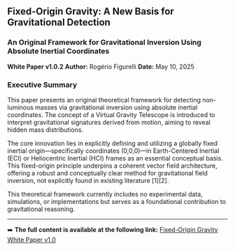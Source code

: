 ## Fixed-Origin Gravity: A New Basis for Gravitational Detection
### An Original Framework for Gravitational Inversion Using Absolute Inertial Coordinates
**White Paper v1.0.2**
**Author:** Rogério Figurelli
**Date:** May 10, 2025

### Executive Summary 

This paper presents an original theoretical framework for detecting non-luminous masses via gravitational inversion using absolute inertial coordinates. The concept of a Virtual Gravity Telescope is introduced to interpret gravitational signatures derived from motion, aiming to reveal hidden mass distributions.

The core innovation lies in explicitly defining and utilizing a globally fixed inertial origin—specifically coordinates (0,0,0)—in Earth-Centered Inertial (ECI) or Heliocentric Inertial (HCI) frames as an essential conceptual basis. This fixed-origin principle underpins a coherent vector field architecture, offering a robust and conceptually clear method for gravitational field inversion, not explicitly found in existing literature [1][2].

This theoretical framework currently includes no experimental data, simulations, or implementations but serves as a foundational contribution to gravitational reasoning.

---

➡️ **The full content is available at the following link:**
[Fixed-Origin Gravity White Paper v1.0](https://github.com/rfigurelli/Fixed-Origin-Gravity/blob/main/Fixed-Origin_Gravity_White_Paper_v1_0.md)

